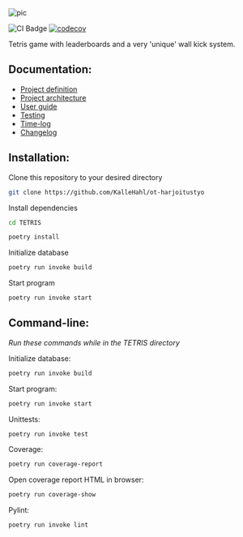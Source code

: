 
<img src=https://github.com/KalleHahl/ot-harjoitustyo/blob/main/TETRIS/src/assets/TETRIS.png alt='pic'>

![CI Badge](https://github.com/KalleHahl/ot-harjoitustyo/workflows/CI/badge.svg) [![codecov](https://codecov.io/gh/KalleHahl/ot-harjoitustyo/branch/main/graph/badge.svg?token=D9XSGLPQI0)](https://codecov.io/gh/KalleHahl/ot-harjoitustyo)

Tetris game with leaderboards and a very 'unique' wall kick system.
## Documentation:
* [Project definition](https://github.com/KalleHahl/ot-harjoitustyo/blob/main/documentation/definition.md)
* [Project architecture](https://github.com/KalleHahl/ot-harjoitustyo/blob/main/documentation/architecture.md)
* [User guide](https://github.com/KalleHahl/ot-harjoitustyo/blob/main/documentation/userguide.md)
* [Testing](https://github.com/KalleHahl/ot-harjoitustyo/blob/main/documentation/testing.md)
* [Time-log](https://github.com/KalleHahl/ot-harjoitustyo/blob/main/documentation/timelog.md)
* [Changelog](https://github.com/KalleHahl/ot-harjoitustyo/blob/main/documentation/changelog.md)

## Installation:
Clone this repository to your desired directory

```bash
git clone https://github.com/KalleHahl/ot-harjoitustyo
```

Install dependencies


```bash
cd TETRIS
```

```bash
poetry install
```

Initialize database

```bash
poetry run invoke build
```

Start program

```bash
poetry run invoke start
```
## Command-line:
*Run these commands while in the TETRIS directory*

Initialize database:
```bash
poetry run invoke build
```

Start program:

```bash
poetry run invoke start
```

Unittests:

```bash
poetry run invoke test
```

Coverage:

```bash
poetry run coverage-report
```

Open coverage report HTML in browser:

```bash
poetry run coverage-show
```

Pylint:

```bash
poetry run invoke lint
```
